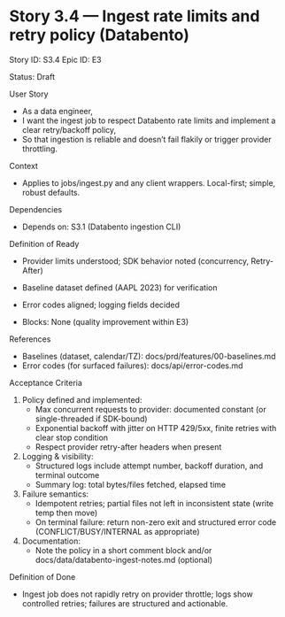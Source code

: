 # Story 3.4 — Ingest rate limits and retry policy (Databento)
Story ID: S3.4
Epic ID: E3

Status: Draft

User Story
- As a data engineer,
- I want the ingest job to respect Databento rate limits and implement a clear retry/backoff policy,
- So that ingestion is reliable and doesn’t fail flakily or trigger provider throttling.

Context
- Applies to jobs/ingest.py and any client wrappers. Local-first; simple, robust defaults.

Dependencies
- Depends on: S3.1 (Databento ingestion CLI)

Definition of Ready
- Provider limits understood; SDK behavior noted (concurrency, Retry-After)
- Baseline dataset defined (AAPL 2023) for verification
- Error codes aligned; logging fields decided

- Blocks: None (quality improvement within E3)

References
- Baselines (dataset, calendar/TZ): docs/prd/features/00-baselines.md
- Error codes (for surfaced failures): docs/api/error-codes.md

Acceptance Criteria
1) Policy defined and implemented:
   - Max concurrent requests to provider: documented constant (or single-threaded if SDK-bound)
   - Exponential backoff with jitter on HTTP 429/5xx, finite retries with clear stop condition
   - Respect provider retry-after headers when present
2) Logging & visibility:
   - Structured logs include attempt number, backoff duration, and terminal outcome
   - Summary log: total bytes/files fetched, elapsed time
3) Failure semantics:
   - Idempotent retries; partial files not left in inconsistent state (write temp then move)
   - On terminal failure: return non-zero exit and structured error code (CONFLICT/BUSY/INTERNAL as appropriate)
4) Documentation:
   - Note the policy in a short comment block and/or docs/data/databento-ingest-notes.md (optional)

Definition of Done
- Ingest job does not rapidly retry on provider throttle; logs show controlled retries; failures are structured and actionable.

